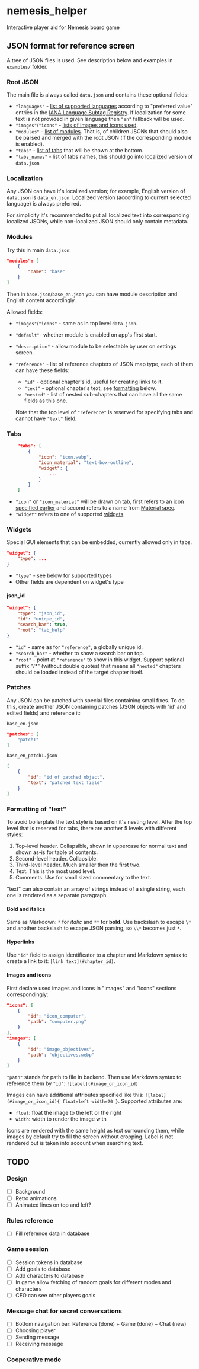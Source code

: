 # nemesis_helper

Interactive player aid for Nemesis board game

## JSON format for reference screen

A tree of JSON files is used.  See description below and examples in `examples/` folder.

### Root JSON

The main file is always called `data.json` and contains these optional fields:

- `"languages"` - [list of supported languages](#localization) according to "preferred value" entries in the [IANA Language Subtag Registry](https://www.iana.org/assignments/language-subtag-registry/language-subtag-registry).  If localization for some text is not provided in given language then `"en"` fallback will be used.
- `"images"`/`"icons"` - [lists of images and icons used](#images-and-icons).
- `"modules"` - [list of modules](#modules).  That is, of children JSONs that should also be parsed and merged with the root JSON (if the corresponding module is enabled).
- `"tabs"` - [list of tabs](#tabs) that will be shown at the bottom.
- `"tabs_names"` - list of tabs names, this should go into [localized](#localization) version of `data.json`

### Localization

Any JSON can have it's localized version; for example, English version of `data.json` is `data_en.json`.  Localized version (according to current selected language) is always preferred.

For simplicity it's recommended to put all localized text into corresponding localized JSONs, while non-localized JSON should only contain metadata.

### Modules

Try this in main `data.json`:

```json
"modules": [
    {
        "name": "base"
    }
]
```

Then in `base.json`/`base_en.json` you can have module description and English content accordingly.

Allowed fields:
- `"images"`/`"icons"` - same as in top level `data.json`.
- `"default"`-  whether module is enabled on app's first start.
- `"description"` - allow module to be selectable by user on settings screen.
- `"reference"` - list of reference chapters of JSON map type, each of them can have these fields:
    - `"id"` - optional chapter's id, useful for creating links to it.
    - `"text"` - optional chapter's text, see [formatting](#formatting-of-text) below.
    - `"nested"` - list of nested sub-chapters that can have all the same fields as this one.

    Note that the top level of `"reference"` is reserved for specifying tabs and cannot have `"text"` field.

### Tabs

```json
    "tabs": [
        {
            "icon": "icon.webp",
            "icon_material": "text-box-outline",
            "widget": {
                ...
            }
        }
    ]
```

- `"icon"` or `"icon_material"` will be drawn on tab, first refers to an [icon specified earlier](#images-and-icons) and second refers to a name from [Material spec](https://pictogrammers.com/library/mdi/).
- `"widget"` refers to one of supported [widgets](#widgets)

### Widgets

Special GUI elements that can be embedded, currently allowed only in tabs.

```json
"widget": {
    "type": ...
}
```

- `"type"` - see below for supported types
- Other fields are dependent on widget's type

#### json_id

```json
"widget": {
    "type": "json_id",
    "id": "unique_id",
    "search_bar": true,
    "root": "tab_help"
}
```

- `"id"` - same as for `"reference"`, a globally unique id.
- `"search_bar"` - whether to show a search bar on top.
- `"root"` - point at `"reference"` to show in this widget.  Support optional suffix "/*" (without double quotes) that means all `"nested"` chapters should be loaded instead of the target chapter itself.

### Patches

Any JSON can be patched with special files containing small fixes.  To do this, create another JSON containing patches (JSON objects with 'id' and edited fields) and reference it:

`base_en.json`

```json
"patches": [
    "patch1"
]
```

`base_en_patch1.json`

```json
[
    {
        "id": "id of patched object",
        "text": "patched text field"
    }
]
```

### Formatting of "text"

To avoid boilerplate the text style is based on it's nesting level.  After the top level that is reserved for tabs, there are another 5 levels with different styles:
1. Top-level header.  Collapsible, shown in uppercase for normal text and shown as-is for table of contents.
2. Second-level header.  Collapsible.
3. Third-level header.  Much smaller then the first two.
4. Text.  This is the most used level.
5. Comments.  Use for small sized commentary to the text.

"text" can also contain an array of strings instead of a single string, each one is rendered as a separate paragraph.

#### Bold and italics

Same as Markdown: `*` for *italic* and `**` for **bold**.  Use backslash to escape `\*` and another backslash to escape JSON parsing, so `\\*` becomes just `*`.

#### Hyperlinks

Use `"id"` field to assign identificator to a chapter and Markdown syntax to create a link to it: `[link text](#chapter_id)`.

#### Images and icons

First declare used images and icons in "images" and "icons" sections correspondingly:

```json
"icons": [
    {
        "id": "icon_computer",
        "path": "computer.png"
    }
],
"images": [
    {
        "id": "image_objectives",
        "path": "objectives.webp"
    }
]
```

`"path"` stands for path to file in backend.  Then use Markdown syntax to reference them by `"id"`: `![label](#image_or_icon_id)`

Images can have additional attributes specified like this: `![label](#image_or_icon_id){ float=left width=20 }`.  Supported attributes are:
- `float`: float the image to the left or the right
- `width`: width to render the image with

Icons are rendered with the same height as text surrounding them, while images by default try to fill the screen without cropping.  Label is not rendered but is taken into account when searching text.

## TODO

### Design

- [ ] Background
- [ ] Retro animations
- [ ] Animated lines on top and left?

### Rules reference

- [ ] Fill reference data in database

### Game session

- [ ] Session tokens in database
- [ ] Add goals to database
- [ ] Add characters to database
- [ ] In game allow fetching of random goals for different modes and characters
- [ ] CEO can see other players goals

### Message chat for secret conversations

- [ ] Bottom navigation bar: Reference (done) + Game (done) + Chat (new)
- [ ] Choosing player
- [ ] Sending message
- [ ] Receiving message

### Cooperative mode
